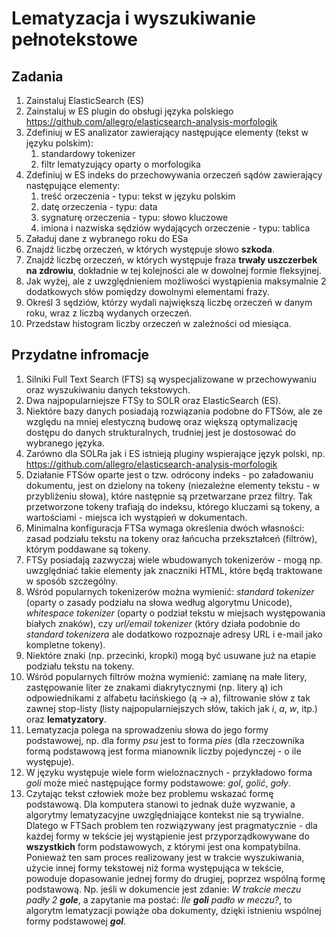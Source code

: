 # Lematyzacja i wyszukiwanie pełnotekstowe

## Zadania

1. Zainstaluj ElasticSearch (ES)
1. Zainstaluj w ES plugin do obsługi języka polskiego https://github.com/allegro/elasticsearch-analysis-morfologik 
1. Zdefiniuj w ES analizator zawierający następujące elementy (tekst w języku polskim):
   1. standardowy tokenizer
   1. filtr lematyzujący oparty o morfologika
1. Zdefiniuj w ES indeks do przechowywania orzeczeń sądów zawierający następujące elementy:
   1. treść orzeczenia - typu: tekst w języku polskim
   1. datę orzeczenia - typu: data
   1. sygnaturę orzeczenia - typu: słowo kluczowe
   1. imiona i nazwiska sędziów wydających orzeczenie - typu: tablica
1. Załaduj dane z wybranego roku do ESa
1. Znajdź liczbę orzeczeń, w których występuje słowo **szkoda**.
1. Znajdź liczbę orzeczeń, w których występuje fraza **trwały uszczerbek na zdrowiu**, dokładnie w tej kolejności ale w
   dowolnej formie fleksyjnej.
1. Jak wyżej, ale z uwzględnieniem możliwości wystąpienia maksymalnie 2 dodatkowych słów pomiędzy dowolnymi elementami
   frazy.
1. Określ 3 sędziów, którzy wydali największą liczbę orzeczeń w danym roku, wraz z liczbą wydanych orzeczeń.
1. Przedstaw histogram liczby orzeczeń w zależności od miesiąca.

## Przydatne infromacje

1. Silniki Full Text Search (FTS) są wyspecjalizowane w przechowywaniu oraz wyszukiwaniu danych tekstowych.
1. Dwa najpopularniejsze FTSy to SOLR oraz ElasticSearch (ES).
1. Niektóre bazy danych posiadają rozwiązania podobne do FTSów, ale ze względu na mniej elestyczną budowę 
   oraz większą optymalizację dostępu do danych strukturalnych, trudniej jest je dostosować do wybranego języka.
1. Zarówno dla SOLRa jak i ES istnieją pluginy wspierające język polski, np. https://github.com/allegro/elasticsearch-analysis-morfologik 
1. Działanie FTSów oparte jest o tzw. odrócony indeks - po załadowaniu dokumentu, jest on dzielony na tokeny (niezależne
   elementy tekstu - w przybliżeniu słowa), które następnie są przetwarzane przez filtry. Tak przetworzone tokeny
   trafiają do indeksu, którego kluczami są tokeny, a wartościami - miejsca ich wystąpień w dokumentach.
1. Minimalna konfiguracja FTSa wymaga określenia dwóch własności: zasad podziału tekstu na tokeny oraz łańcucha
   przekształceń (filtrów), którym poddawane są tokeny. 
1. FTSy posiadają zazwyczaj wiele wbudowanych tokenizerów - mogą np. uwzględniać takie elementy jak znaczniki HTML,
   które będą traktowane w sposób szczególny.   
1. Wśród popularnych tokenizerów można wymienić: _standard tokenizer_ (oparty o zasady podziału na słowa według
   algorytmu Unicode), _whitespace tokenizer_ (oparty o podział tekstu w miejsach występowania białych znaków), czy
   _url/email tokenizer_ (który działa podobnie do _standard tokenizera_ ale dodatkowo rozpoznaje adresy URL i e-mail
   jako kompletne tokeny). 
1. Niektóre znaki (np. przecinki, kropki) mogą być usuwane już na etapie podziału tekstu na tokeny.
1. Wśród popularnych filtrów można wymienić: zamianę na małe litery, zastępowanie liter ze znakami diakrytycznymi (np.
   litery ą) ich odpowiednikami z alfabetu łacińskiego (ą -> a), filtrowanie słów z tak zawnej stop-listy (listy
   najpopularniejszych słów, takich jak _i_, _a_, _w_, itp.) oraz **lematyzatory**.
1. Lematyzacja polega na sprowadzeniu słowa do jego formy podstawowej, np. dla formy _psu_ jest to forma _pies_
   (dla rzeczownika formą podstawową jest forma mianownik liczby pojedynczej - o ile występuje). 
1. W języku występuje wiele form wieloznacznych - przykładowo forma _goli_ może mieć następujące formy podstawowe:
   _gol_, _golić_, _goły_. 
1. Czytając tekst człowiek może bez problemu wskazać formę podstawową. Dla komputera stanowi to jednak duże wyzwanie, a
   algorytmy lematyzacyjne uwzględniające kontekst nie są trywialne. Dlatego w FTSach problem ten rozwiązywany jest
   pragmatycznie - dla każdej formy w tekście jej wystąpienie jest przyporządkowywane do **wszystkich** form
   podstawowych, z którymi jest ona kompatybilna. Ponieważ ten sam proces realizowany jest w trakcie wyszukiwania,
   użycie innej formy tekstowej niż forma występująca w tekście, powoduje dopasowanie jednej formy do drugiej,
   poprzez wspólną formę podstawową. Np. jeśli w dokumencie jest zdanie: _W trakcie meczu padły 2 **gole**_, a zapytanie ma
   postać: _Ile **goli** padło w meczu?_, to algorytm lematyzacji powiąże oba dokumenty, dzięki istnieniu wspólnej formy
   podstawowej _**gol**_.
